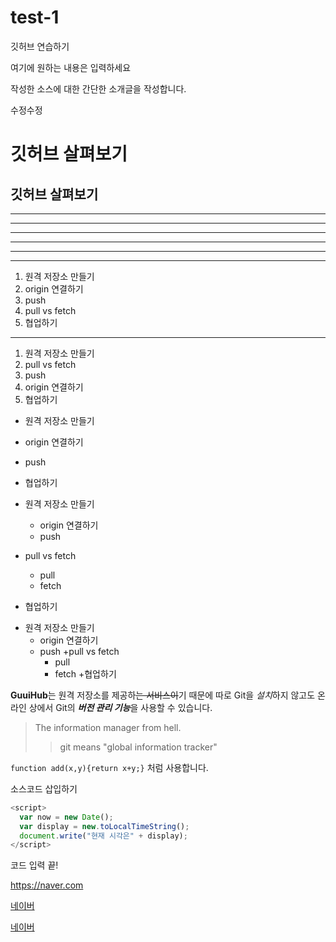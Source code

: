 # test-1
깃허브 연습하기

여기에 원하는 내용은 입력하세요

작성한 소스에 대한 간단한 소개글을 작성합니다.

수정수정

# 깃허브 살펴보기

## 깃허브 살펴보기

---

---------

- - -

***

**********

* * *

1. 원격 저장소 만들기
2. origin 연결하기
3. push 
4. pull vs fetch
5. 협업하기
- - - 

1. 원격 저장소 만들기
4. pull vs fetch
3. push
2. origin 연결하기
5. 협업하기

- 원격 저장소 만들기
- origin 연결하기
- push 
- 협업하기

- 원격 저장소 만들기
   - origin 연결하기
   - push   
- pull vs fetch
   - pull
   - fetch
- 협업하기



+ 원격 저장소 만들기
  - origin 연결하기
  - push
  +pull vs fetch
     - pull
     - fetch
  +협업하기
  
  
**GuuiHub**는 원격 저장소를 제공하~~는 서비스이~~기 때문에
따로 Git을 *설치*하지 않고도
온라인 상에서 Git의 ***버전 관리 기능***을 사용할 수 있습니다.

>The information manager from hell.
>>git means "global information tracker"

`function add(x,y){return x+y;}` 처럼 사용합니다.

소스코드 삽입하기
```javascript
<script>
  var now = new Date();
  var display = new.toLocalTimeString();
  document.write("현재 시각은" + display);
</script>
```
코드 입력 끝!

<https://naver.com>

[네이버](https://naver.com)

[네이버](https://naver.com, "검색 사이트")
